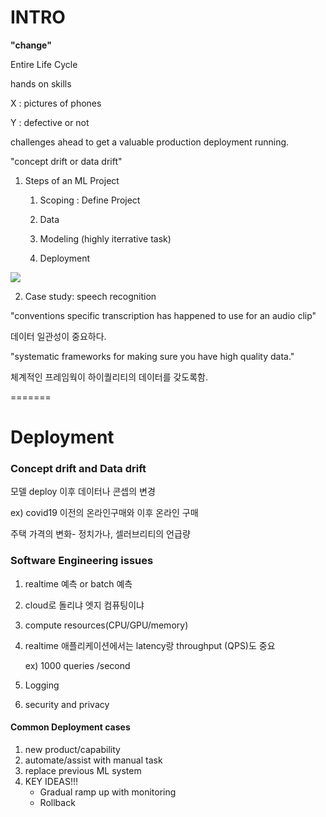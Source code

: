 # INTRO

**"change"**

Entire Life Cycle

hands on skills

X : pictures of phones

Y : defective or not

challenges ahead to get a valuable production deployment running.

"concept drift or data drift"



1. Steps of an ML Project

   1) Scoping : Define Project

   2) Data

   3) Modeling (highly iterrative task)

   4) Deployment

![](C:\Users\som\Desktop\git\MLops\lecture\introduction-to-machine-learning-in-production\캡처1.PNG)

2. Case study: speech recognition

"conventions specific transcription has happened to use for an audio clip"

데이터 일관성이 중요하다.

"systematic frameworks for making sure you have high quality data."

체계적인 프레임웍이 하이퀄리티의 데이터를 갖도록함.

=======

# Deployment

### Concept drift and Data drift

모델 deploy 이후 데이터나 콘셉의 변경

ex) covid19 이전의 온라인구매와 이후 온라인 구매

주택 가격의 변화- 정치가나, 셀러브리티의 언급량

### Software Engineering issues

1. realtime 예측 or batch 예측
2. cloud로 돌리냐 엣지 컴퓨팅이냐
3. compute resources(CPU/GPU/memory)

4. realtime 애플리케이션에서는 latency랑 throughput (QPS)도 중요

   ex) 1000 queries /second

5. Logging

6. security and privacy

#### Common Deployment cases

1. new product/capability
2. automate/assist with manual task
3. replace previous ML system
4. KEY IDEAS!!!
   * Gradual ramp up with monitoring
   * Rollback

